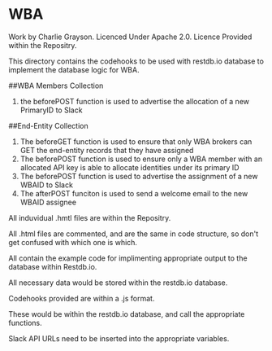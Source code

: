 # WBA

Work by Charlie Grayson.
Licenced Under Apache 2.0.
Licence Provided within the Repositry.

This directory contains the codehooks to be used with restdb.io database to implement the database logic for WBA.

##WBA Members Collection
1) the beforePOST function is used to advertise the allocation of a new PrimaryID to Slack

##End-Entity Collection
1) The beforeGET function is used to ensure that only WBA brokers can GET the end-entity records that they have assigned
2) The beforePOST function is used to ensure only a WBA member with an allocated API key is able to allocate identities under its primary ID
3) The beforePOST function is used to advertise the assignment of a new WBAID to Slack
4) The afterPOST funciton is used to send a welcome email to the new WBAID assignee


All induvidual .hmtl files are within the Repositry. 

All .html files are commented, and are the same in code structure, so don't get confused with which one is which.

All contain the example code for implimenting appropriate output to the database within Restdb.io.

All necessary data would be stored within the restdb.io database.

Codehooks provided are within a .js format.

These would be within the restdb.io database, and call the appropriate functions.

Slack API URLs need to be inserted into the appropriate variables.



